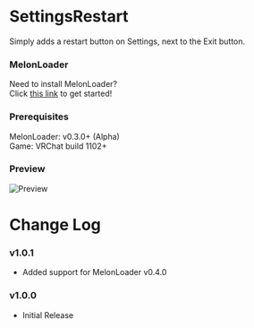 # SettingsRestart
Simply adds a restart button on Settings, next to the Exit button.

### MelonLoader
Need to install MelonLoader?<br>
Click [this link](https://melonwiki.xyz/) to get started!

### Prerequisites
MelonLoader: v0.3.0+ (Alpha)<br>
Game: VRChat build 1102+

### Preview
![Preview](https://kortyboi.com/img/upload/VRChat_m3Vms43pbd.png)

# Change Log
### v1.0.1
* Added support for MelonLoader v0.4.0

### v1.0.0
* Initial Release<br>